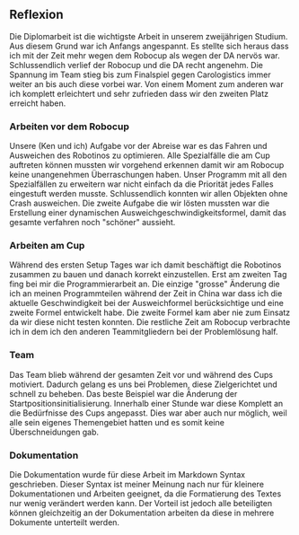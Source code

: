 ## Reflexion
Die Diplomarbeit ist die wichtigste Arbeit in unserem zweijährigen Studium. Aus diesem Grund war ich Anfangs angespannt. Es stellte sich heraus dass ich mit der Zeit mehr wegen dem Robocup als wegen der DA nervös war. Schlussendlich verlief der Robocup und die DA recht angenehm. Die Spannung im Team stieg bis zum Finalspiel gegen Carologistics immer weiter an bis auch diese vorbei war. Von einem Moment zum anderen war ich komplett erleichtert und sehr zufrieden dass wir den zweiten Platz erreicht haben.

### Arbeiten vor dem Robocup
Unsere (Ken und ich) Aufgabe vor der Abreise war es das Fahren und Ausweichen des Robotinos zu optimieren. Alle Spezialfälle die am Cup auftreten können mussten wir vorgehend erkennen damit wir am Robocup keine unangenehmen Überraschungen haben. Unser Programm mit all den Spezialfällen zu erweitern war nicht einfach da die Priorität jedes Falles eingestuft werden musste. Schlussendlich konnten wir allen Objekten ohne Crash ausweichen. Die zweite Aufgabe die wir lösten mussten war die Erstellung einer dynamischen Ausweichgeschwindigkeitsformel, damit das gesamte verfahren noch "schöner" aussieht.

### Arbeiten am Cup
Während des ersten Setup Tages war ich damit beschäftigt die Robotinos zusammen zu bauen und danach korrekt einzustellen. Erst am zweiten Tag fing bei mir die Programmierarbeit an. Die einzige "grosse" Änderung die ich an meinen Programmteilen während der Zeit in China war dass ich die aktuelle Geschwindigkeit bei der Ausweichformel berücksichtige und eine zweite Formel entwickelt habe. Die zweite Formel kam aber nie zum Einsatz da wir diese nicht testen konnten. Die restliche Zeit am Robocup verbrachte ich in dem ich den anderen Teammitgliedern bei der Problemlösung half.

### Team
Das Team blieb während der gesamten Zeit vor und während des Cups motiviert. Dadurch gelang es uns bei Problemen, diese Zielgerichtet und schnell zu beheben. Das beste Beispiel war die Änderung der Startpositionsinitialisierung. Innerhalb einer Stunde war diese Komplett an die Bedürfnisse des Cups angepasst. Dies war aber auch nur möglich, weil alle sein eigenes Themengebiet hatten und es somit keine Überschneidungen gab.

### Dokumentation
Die Dokumentation wurde für diese Arbeit im Markdown Syntax geschrieben. Dieser Syntax ist meiner Meinung nach nur für kleinere Dokumentationen und Arbeiten geeignet, da die Formatierung des Textes nur wenig verändert werden kann. Der Vorteil ist jedoch alle beteiligten können gleichzeitig an der Dokumentation arbeiten da diese in mehrere Dokumente unterteilt werden. 